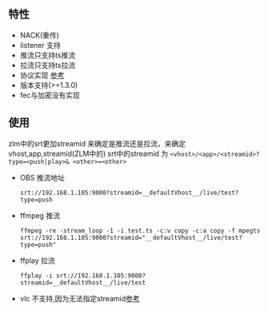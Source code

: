 ## 特性
- NACK(重传)
- listener 支持
- 推流只支持ts推流
- 拉流只支持ts拉流
- 协议实现 [参考](https://haivision.github.io/srt-rfc/draft-sharabayko-srt.html)
- 版本支持(>=1.3.0)
- fec与加密没有实现

## 使用

zlm中的srt更加streamid 来确定是推流还是拉流，来确定vhost,app,streamid(ZLM中的)
srt中的streamid 为 `<vhost>/<app>/<streamid>?type=<push|play>& <other>=<other>`

- OBS 推流地址

    `srt://192.168.1.105:9000?streamid=__defaultVhost__/live/test?type=push`
- ffmpeg 推流

    `ffmpeg -re -stream_loop -1 -i test.ts -c:v copy -c:a copy -f mpegts srt://192.168.1.105:9000?streamid="__defaultVhost__/live/test?type=push"`
- ffplay 拉流

    `ffplay -i srt://192.168.1.105:9000?streamid=__defaultVhost__/live/test`

- vlc 不支持,因为无法指定streamid[参考](https://github.com/Haivision/srt/issues/1015)
